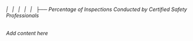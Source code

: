###### |   |   |   |   |   ├── Percentage of Inspections Conducted by Certified Safety Professionals

*Add content here*
